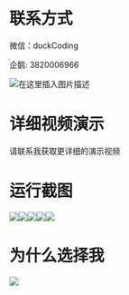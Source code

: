 # 联系方式

微信：duckCoding

企鹅: 3820006966

![在这里插入图片描述](http://upload.cxycsx.vip/91ab4bcb4f2c4c6db86365bb6d6e9c62.jpeg)

# 详细视频演示

请联系我获取更详细的演示视频

# 运行截图

![](http://www.bysj52.com/uploadfile/ueditor/image/202306/%E6%AF%95%E8%AE%BEssm317%E5%9F%BA%E4%BA%8ESSM%E7%9A%84%E4%B8%AD%E5%AD%A6%E8%AF%BE%E5%86%85%E5%B0%8F%E8%AF%B4%E9%98%85%E8%AF%BB%E4%B8%8E%E5%AD%A6%E4%B9%A0%E7%B3%BB%E7%BB%9F%E7%9A%84%E8%AE%BE%E8%AE%A1+vue%E6%AF%95%E4%B8%9A%E8%AE%BE%E8%AE%A1/3.png)![](http://www.bysj52.com/uploadfile/ueditor/image/202306/%E6%AF%95%E8%AE%BEssm317%E5%9F%BA%E4%BA%8ESSM%E7%9A%84%E4%B8%AD%E5%AD%A6%E8%AF%BE%E5%86%85%E5%B0%8F%E8%AF%B4%E9%98%85%E8%AF%BB%E4%B8%8E%E5%AD%A6%E4%B9%A0%E7%B3%BB%E7%BB%9F%E7%9A%84%E8%AE%BE%E8%AE%A1+vue%E6%AF%95%E4%B8%9A%E8%AE%BE%E8%AE%A1/4.png)![](http://www.bysj52.com/uploadfile/ueditor/image/202306/%E6%AF%95%E8%AE%BEssm317%E5%9F%BA%E4%BA%8ESSM%E7%9A%84%E4%B8%AD%E5%AD%A6%E8%AF%BE%E5%86%85%E5%B0%8F%E8%AF%B4%E9%98%85%E8%AF%BB%E4%B8%8E%E5%AD%A6%E4%B9%A0%E7%B3%BB%E7%BB%9F%E7%9A%84%E8%AE%BE%E8%AE%A1+vue%E6%AF%95%E4%B8%9A%E8%AE%BE%E8%AE%A1/2.png)![](http://www.bysj52.com/uploadfile/ueditor/image/202306/%E6%AF%95%E8%AE%BEssm317%E5%9F%BA%E4%BA%8ESSM%E7%9A%84%E4%B8%AD%E5%AD%A6%E8%AF%BE%E5%86%85%E5%B0%8F%E8%AF%B4%E9%98%85%E8%AF%BB%E4%B8%8E%E5%AD%A6%E4%B9%A0%E7%B3%BB%E7%BB%9F%E7%9A%84%E8%AE%BE%E8%AE%A1+vue%E6%AF%95%E4%B8%9A%E8%AE%BE%E8%AE%A1/1.png)![](http://www.bysj52.com/uploadfile/ueditor/image/202306/%E6%AF%95%E8%AE%BEssm317%E5%9F%BA%E4%BA%8ESSM%E7%9A%84%E4%B8%AD%E5%AD%A6%E8%AF%BE%E5%86%85%E5%B0%8F%E8%AF%B4%E9%98%85%E8%AF%BB%E4%B8%8E%E5%AD%A6%E4%B9%A0%E7%B3%BB%E7%BB%9F%E7%9A%84%E8%AE%BE%E8%AE%A1+vue%E6%AF%95%E4%B8%9A%E8%AE%BE%E8%AE%A1/5.png)

# 为什么选择我

![](http://upload.cxycsx.vip/%E7%A8%8B%E5%BA%8F%E8%AE%BE%E8%AE%A1.png)

